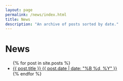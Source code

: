 ```yaml
---
layout: page
permalink: /news/index.html
title: News
description: "An archive of posts sorted by date."
---
```


# News

<ul class="post-list">
{% for post in site.posts %}
  <li><article><a href="{{ post.url }}">{{ post.title }} <span class="entry-date"><time datetime="{{ post.date | date_to_xmlschema }}">{{ post.date | date: "%B %d, %Y" }}</time></span></a></article></li>
{% endfor %}
</ul>
